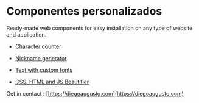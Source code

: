 # Componentes personalizados

Ready-made web components for easy installation on any type of website and application.

- [Character counter](v1/contador-de-caracteres/README.md)

- [Nickname generator](v1/nickname-generator/README.md)

- [Text with custom fonts](v1/write-fonts/README.md)

- [CSS, HTML and JS Beautifier](v1/beautifier/README.md)


Get in contact : [https://diegoaugusto.com](https://diegoaugusto.com)